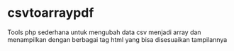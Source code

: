 # csvtoarraypdf
Tools php sederhana untuk mengubah data csv menjadi array dan menampilkan dengan berbagai tag html yang bisa disesuaikan tampilannya
